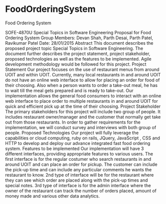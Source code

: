 # FoodOrderingSystem
Food Ordering System

SOFE-4870U Special Topics in Software Engineering
Proposal for Food Ordering System
Group Members: Devan Shah, Parth Desai, Parth Patel, Ravikumar Patel
Date: 28/01/2015
Abstract
This document describes the proposed project topic Special Topics in Software Engineering. The document further describes the project statement, project stakeholder, proposed technologies as well as the features to be implemented. Agile development methodology would be followed for this project.
Project Statement
	Our project focuses on the use of restaurant menus from around UOIT and within UOIT. Currently, many local restaurants in and around UOIT do not have an online web interface to allow for placing an order for food of their choosing. Also when a person wants to order a take-out meal, he has to wait till the meal gets prepared and is ready to take-out. Our implementation allows the general food consumers to interact with an online web interface to place order to multiple restaurants in and around UOIT for quick and efficient pick up at the time of their choosing.
Project Stakeholder
	The primary stakeholders for this project will include two group of people. It includes restaurant owner/manager and the customer that normally get take out from those restaurants. In order to gather requirements for the implementation, we will conduct survey and interviews with both group of people.
Proposed Technologies
Our project will fully leverage the capabilities or cloud computing, ruby on rails, JQuery, JavaScript , CSS and HTTP to develop and deploy our advance integrated fast food ordering system. 
Features to be implemented
Our implementation will have 3 different interfaces, providing appropriate features to various users.
The first interface is for the regular costumer who search restaurants in and around UOIT and can place an order for pickup. The customer can include the pick-up time and can include any particular comments he wants the restaurant to know. 
2nd type of interface will be for the restaurant where they can see which order are placed along with the pick-up times and special notes. 
3rd type of interface is for the admin interface where the owner of the restaurant can track the number of orders placed, amount of money made and various other data analytics. 
